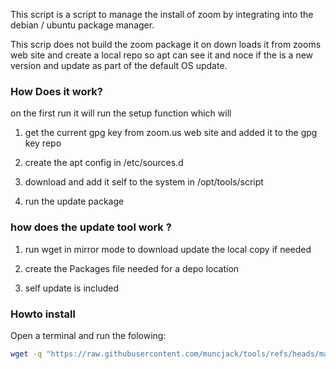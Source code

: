 


This script is a script to manage  the install of zoom by integrating into the
debian / ubuntu package manager.

This scrip does not build the zoom package it on down loads it from zooms web 
site and create a local repo so apt can see it and noce if the is a new version
 and update as part of the default OS update. 


### How Does it work? 

on the first run it will run the setup function which will

1. get the current gpg key from zoom.us web site and added it to the gpg key repo

2. create the apt config in /etc/sources.d

3. download and add it self to the system in /opt/tools/script

4. run the update package


### how does the update tool work ?

1. run wget in mirror mode to download update the local copy if needed 

2. create the Packages file needed for a depo location 

3. self update is included 


### Howto install

Open a terminal and run the folowing:

```bash
wget -q "https://raw.githubusercontent.com/muncjack/tools/refs/heads/main/zoom/zoom_update_script.sh" -O - | bash 
```
